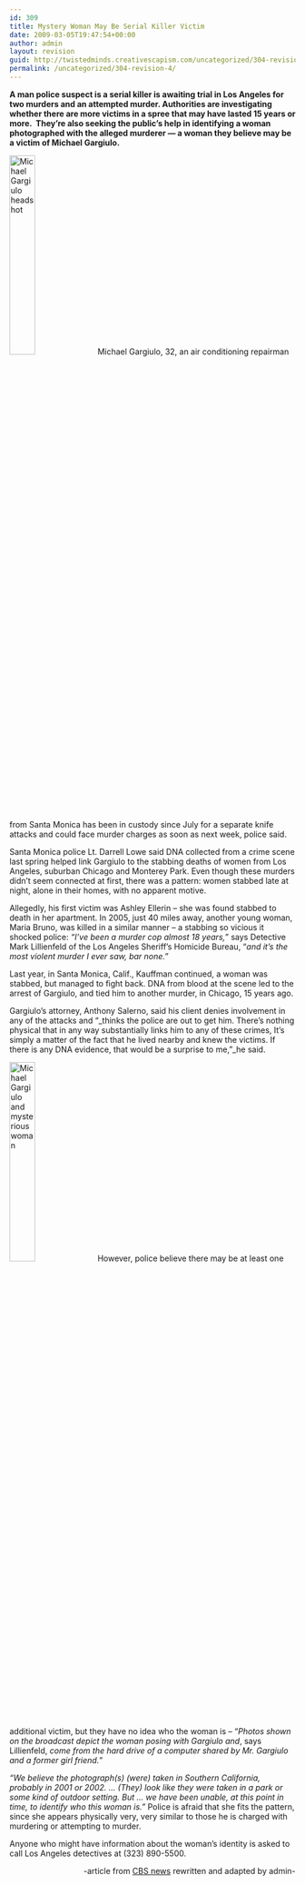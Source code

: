 ```yaml
---
id: 309
title: Mystery Woman May Be Serial Killer Victim
date: 2009-03-05T19:47:54+00:00
author: admin
layout: revision
guid: http://twistedminds.creativescapism.com/uncategorized/304-revision-4/
permalink: /uncategorized/304-revision-4/
---
```

<p class="dropcap-first">
  <strong>A man police suspect is a serial killer is awaiting trial in Los Angeles for two murders and an attempted murder. Authorities are investigating whether there are more victims in a spree that may have lasted 15 years or more.  They&#8217;re also seeking the public&#8217;s help in identifying a woman photographed with the alleged murderer &#8212; a woman they believe may be a victim of Michael Gargiulo. </strong>
</p>

<img class="left" title="serial killer Michael Gargiulo" src="img/post/Gargiulo.jpg" alt="Michael Gargiulo headshot" width="30%" /> Michael Gargiulo, 32, an air conditioning repairman from Santa Monica has been in custody since July for a separate knife attacks and could face murder charges as soon as next week, police said.

Santa Monica police Lt. Darrell Lowe said DNA collected from a crime scene last spring helped link Gargiulo to the stabbing deaths of women from Los Angeles, suburban Chicago and Monterey Park. Even though these murders didn&#8217;t seem connected at first, there was a pattern: women stabbed late at night, alone in their homes, with no apparent motive.

Allegedly, his first victim was Ashley Ellerin &#8211; she was found stabbed to death in her apartment. In 2005, just 40 miles away, another young woman, Maria Bruno, was killed in a similar manner &#8211; a stabbing so vicious it shocked police: _&#8220;I&#8217;ve been a murder cop almost 18 years,_&#8221; says Detective Mark Lillienfeld of the Los Angeles Sheriff&#8217;s Homicide Bureau, &#8220;_and it&#8217;s the most violent murder I ever saw, bar none._&#8221;

Last year, in Santa Monica, Calif., Kauffman continued, a woman was stabbed, but managed to fight back. DNA from blood at the scene led to the arrest of Gargiulo, and tied him to another murder, in Chicago, 15 years ago.

Gargiulo&#8217;s attorney, Anthony Salerno, said his client denies involvement in any of the attacks and &#8220;_thinks the police are out to get him. There&#8217;s nothing physical that in any way substantially links him to any of these crimes, It&#8217;s simply a matter of the fact that he lived nearby and knew the victims. If there is any DNA evidence, that would be a surprise to me,&#8221;_he said.

<img class="left" title="serial killer Michael Gargiulo and mysterious woman" src="img/post/gargiulo-couple.jpg" alt="Michael Gargiulo and mysterious woman" width="30%" /> However, police believe there may be at least one additional victim, but they have no idea who the woman is &#8211; &#8220;_Photos shown on the broadcast depict the woman posing with Gargiulo and_, says Lillienfeld, _come from the hard drive of a computer shared by Mr. Gargiulo and a former girl friend._&#8221;

_&#8220;We believe the photograph(s) (were) taken in Southern California, probably in 2001 or 2002. &#8230; (They) look like they were taken in a park or some kind of outdoor setting. But &#8230; we have been unable, at this point in time, to identify who this woman is.&#8221;_ Police is afraid that she fits the pattern, since she appears physically very, very similar to those he is charged with murdering or attempting to murder.

Anyone who might have information about the woman&#8217;s identity is asked to call Los Angeles detectives at (323) 890-5500.

<p style="text-align: right;">
  -article from <a title="cbs news" href="http://www.cbsnews.com">CBS news</a> rewritten and adapted by admin-
</p>